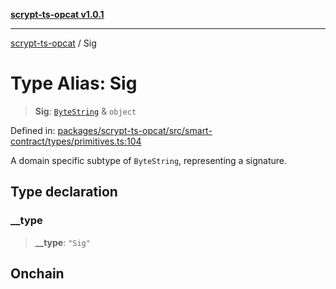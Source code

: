 [**scrypt-ts-opcat v1.0.1**](../README.md)

***

[scrypt-ts-opcat](../README.md) / Sig

# Type Alias: Sig

> **Sig**: [`ByteString`](ByteString.md) & `object`

Defined in: [packages/scrypt-ts-opcat/src/smart-contract/types/primitives.ts:104](https://github.com/OPCAT-Labs/ts-tools/blob/e67b8657b34dbf57f8a4f9bdf87cdc2742db16bb/packages/scrypt-ts-opcat/src/smart-contract/types/primitives.ts#L104)

A domain specific subtype of `ByteString`, representing a signature.

## Type declaration

### \_\_type

> **\_\_type**: `"Sig"`

## Onchain
